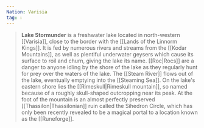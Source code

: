```yaml
---
Nation: Varisia
tag: 💧
---
```


> **Lake Stormunder** is a freshwater lake located in north-western [[Varisia]], close to the border with the [[Lands of the Linnorm Kings]]. It is fed by numerous rivers and streams from the [[Kodar Mountains]], as well as plentiful underwater geysers which cause its surface to roil and churn, giving the lake its name. [[Roc|Rocs]] are a danger to anyone idling by the shore of the lake as they regularly hunt for prey over the waters of the lake. The [[Steam River]] flows out of the lake, eventually emptying into the [[Steaming Sea]].  On the lake's eastern shore lies the [[Rimeskull|Rimeskull mountain]], so named because of a roughly skull-shaped outcropping near its peak.  At the foot of the mountain is an almost perfectly preserved [[Thassilon|Thassilonian]] ruin called the Sihedron Circle, which has only been recently revealed to be a magical portal to a location known as the [[Runeforge]].









